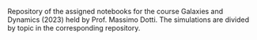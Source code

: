 Repository of the assigned notebooks for the course Galaxies and Dynamics (2023) held by Prof. Massimo Dotti. The simulations are divided by topic in the corresponding repository.
